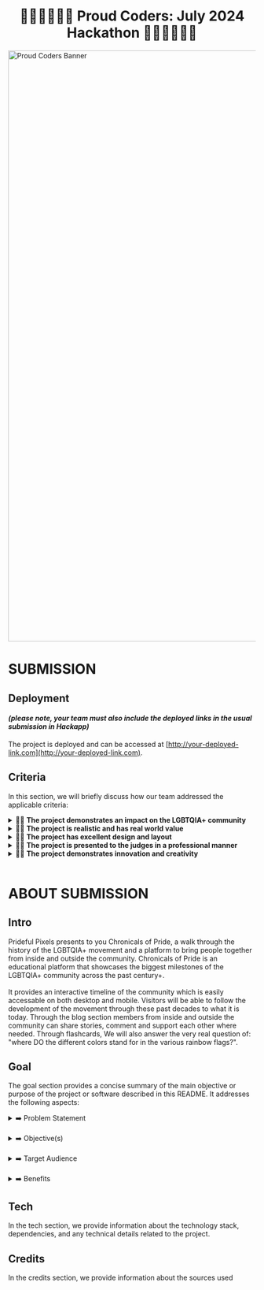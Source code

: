 <h1 align="center"><strong>🏳️‍🌈🏳️‍🌈🏳️‍🌈 Proud Coders: July 2024 Hackathon 🏳️‍🌈🏳️‍🌈🏳️‍🌈</strong>

</h1>

<img src="https://res.cloudinary.com/djdefbnij/image/upload/v1718956326/Untitled_design_1_rlpfyv.png" alt="Proud Coders Banner" width="1200"/>

# SUBMISSION

## Deployment

#### _(please note, your team must also include the deployed links in the usual submission in Hackapp)_

The project is deployed and can be accessed at [http://your-deployed-link.com](http://your-deployed-link.com).

## Criteria

In this section, we will briefly discuss how our team addressed the applicable criteria:

<details>
<summary>🏳️‍🌈 <strong>The project demonstrates an impact on the LGBTQIA+ community</strong></summary>
Much of the challenges faced by the LGBTQIA+ community is being misunderstood. This platform tries to remedy that. The goal is to educates about the communities history, it's most important milestones and provides a place and communicate to people from the community itself.
<br>
<br>
</details>

<details>
<summary>🏳️‍🌈 <strong>The project is realistic and has real world value</strong></summary>
The base of the platform lies in the LGBTQIA+ history which is outlined on a timeline/history page. The creation of which will take some initial time. But ones set up it will be set. The real world value can be found in the educational piece and bringing together from within the LGBTQIA+ community, as well as from outside the community by sharing stories and experiences in the blog section.
<br>
<br>
</details>
   
<details>
<summary>🏳️‍🌈 <strong>The project has excellent design and layout</strong></summary>
For the design and layout we have tried to stay close to the different flags the community has waved over the years and which are still used to this day. Important to the choices in layout, is the combination of compatibality on both desktop and mobile.
<br>
<br>
</details>

<details>
<summary>🏳️‍🌈 <strong>The project is presented to the judges in a professional manner</strong></summary>
TBD
<br>
<br>
</details>

<details>
<summary>🏳️‍🌈 <strong>The project demonstrates innovation and creativity</strong></summary>
<br>
Current innovation/creativity
<ul>
<li>interactive timeline (with clickable entries)</li>
<li>interactive blog posts</li>
<li>easily accessable on both desktop/mobile</li>
<li>[benched] it provides a help section for community members in need</li>
<li>[benched] a listing of important media which can be found online</li>
<li>[benched] section showcasing relevant current/recent news articles</li>
</ul>
</details>
<br>

# ABOUT SUBMISSION

## Intro

Prideful Pixels presents to you Chronicals of Pride, a walk through the history of the LGBTQIA+ movement and a platform to bring people together from inside and outside the community. Chronicals of Pride is an educational platform that showcases the biggest milestones of the LGBTQIA+ community across the past century+.<br>
<br>
It provides an interactive timeline of the community which is easily accessable on both desktop and mobile. Visitors will be able to follow the development of the movement through these past decades to what it is today. Through the blog section members from inside and outside the community can share stories, comment and support each other where needed. Through flashcards, We will also answer the very real question of: "where DO the different colors stand for in the various rainbow flags?". 

## Goal

The goal section provides a concise summary of the main objective or purpose of the project or software described in this README. It addresses the following aspects:
<br>
<details>
<summary>➡️ Problem Statement</summary>
Being misunderstood is one of the main challenges of the LGBTQIA+ community. The flipside of that coin is being misinformed or not informed enough. We need to design a platform that bridges this knowledge gap and bring together from inside and outside the community.
</details>
<br>

<details>
<summary>➡️ Objective(s)</summary>
  <ul>
  <li>easy to access (desktop and mobile)</li>
  <li>provide relevant information</li>
  <li>includes an element of fun</li>
  <li>allows for interactivity between visitors/readers</li>
  </ul>
</details>
<br>

<details>
<summary>➡️ Target Audience</summary>
Chronicles of Pride is mostly for a "cold audience". People that do not necessarily know too much the LGBTQIA+ history but that are open to learn in an easy/compacted way. At the same time we aim for people from the LGBTQIA+ community that are willing to share their experiences and share them to educate.
</details>
<br>

<details>
<summary>➡️ Benefits</summary>
Chronicles of Pride provides an easy and accessable way to learn about LGBTQIA+'s history, some fun flag facts and interact with people from the community. It is purposefully low key with the intend to lower any boundries that may exist.
</details>

## Tech

In the tech section, we provide information about the technology stack, dependencies, and any technical details related to the project.

## Credits

In the credits section, we provide information about the sources used